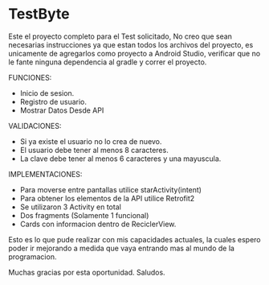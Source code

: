 # TestByte

Este el proyecto completo para el Test solicitado, No creo que sean necesarias instrucciones ya que estan todos los archivos del proyecto, es unicamente de agregarlos como proyecto a Android Studio, verificar que no le fante ninguna dependencia al gradle y correr el proyecto.

FUNCIONES:
- Inicio de sesion.
- Registro de usuario.
- Mostrar Datos Desde API

VALIDACIONES:
- Si ya existe el usuario no lo crea de nuevo.
- El usuario debe tener al menos 8 caracteres.
- La clave debe tener al menos 6 caracteres y una mayuscula.

IMPLEMENTACIONES:
- Para moverse entre pantallas utilice starActivity(intent)
- Para obtener los elementos de la API utilice Retrofit2
- Se utilizaron 3 Activity en total
- Dos fragments (Solamente 1 funcional)
- Cards con informacion dentro de ReciclerView.

Esto es lo que pude realizar con mis capacidades actuales, la cuales espero poder ir mejorando a medida que vaya entrando mas al mundo de la programacion.

Muchas gracias por esta oportunidad.
Saludos.
